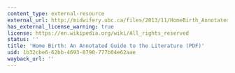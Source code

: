 ```yaml
---
content_type: external-resource
external_url: http://midwifery.ubc.ca/files/2013/11/HomeBirth_AnnotatedGuideToTheLiterature.pdf
has_external_license_warning: true
license: https://en.wikipedia.org/wiki/All_rights_reserved
status: ''
title: 'Home Birth: An Annotated Guide to the Literature (PDF)'
uid: 1b32cbe6-62bb-4693-8790-777b04e62aae
wayback_url: ''
---
```

